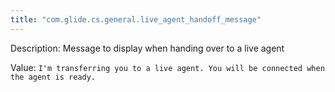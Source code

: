 ```yaml
---
title: "com.glide.cs.general.live_agent_handoff_message"
---
```


Description: Message to display when handing over to a live agent

Value: `I'm transferring you to a live agent. You will be connected when the agent is ready.`